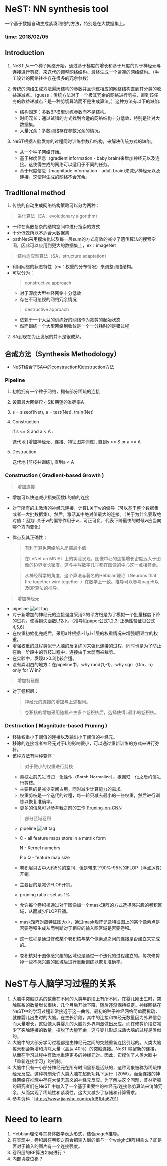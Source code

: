 # NeST: NN synthesis tool
一个基于数据自动生成紧凑网络的方法，特别是在大数据集上。
### time: 2018/02/05

## Introduction
1. NeST 从一个种子网络开始，通过基于梯度的增长和基于尺度的对于神经元与连接进行剪枝，来迭代的调整网络结构。最终生成一个紧凑的网络结构。（手工设计的网络往往存在很多的冗余参数）
2. 传统的网络生成方法遍历结构的参数并且训练相应的网络结构直到其分类的收益递减点。（guess：传统方法对于一个极其冗余的网络进行剪枝，直到该任务的收益递减点？是一种剪切算法而不是生成算法。）这种方法有以下的缺陷:

    * 结构固定：多数BP模型训练参数而不是结构。
    * 时间冗长：通过试错的方式找到合适的网络结构十分低效，特别是针对大数据集。
    * 大量冗余：多数网络存在参数冗余的情况。
3. NeST根据人脑发育的过程同时训练参数和结构，来解决传统方式的缺陷。

    * 从一个种子网络开始。
    * 基于梯度信息（gradient information - baby brain)来增加神经元以及连接。这使得生成的网络可以适用于不同的任务。
    * 基于尺度信息（magnitude information - adult brain)来减少神经元以及连接。这使得生成的网络不会冗余。

## Traditional method
1. 传统的自动生成网络结构策略可以分为两种：
> 进化算法（EA，evolutionary algorithm）
>
* 一种在离散复杂的结构空间中进行搜索的方式
* 十分低效所以不适合大数据集
* pathNet采用模块化以及每一层sum的方式有效的减少了遗传算法的搜索空间，因此可以应用到更大的数据集上，ex：imageNet

> 结构适应型算法（SA，structure adaptation）
>
* 利用网络的状态特性（ex：权重的分布情况）来调整网络结构。
* 可以分为：  
    > constructive approach
    >
    * 对于深度大型神经网络十分低效
    * 存在不可忽视的网络冗余情况
    > destructive approach
    >
    * 依赖于一个大型的训练好的网络作为裁剪的起始状态
    * 然而训练一个大型网络到收敛是一个十分耗时的是错过程
2. SA到现在为止发展的并不是很成熟。

## 合成方法（Synthesis Methodology）
* NeST结合了SA中的construction和destruction方法
### Pipeline
1. 初始拥有一个种子网络，拥有部分稀疏的连接
1. 设置最大网络尺寸S和期望的准确率A
2. s = sizeof(Net), a = test(Net), train(Net)
3. Construction

    if s <= S and a < A :

    迭代地 [增加神经元、连接、特征图并训练], 直到s >= S or a >= A
4. Destruction

    迭代地 [剪枝并训练], 直到a < A

### Construction ( Gradient-based Growth )
> 增加连接
* 增加可以快速减小损失函数L的值的连接
* 对于所有的未激活的神经元连接，计算L关于w的偏导（可以基于整个数据集或者一大批数据集）。然后，激活其中绝对值最大的连接。（关于为什么要取绝对值：因为L关于w的偏导作用于w，可正可负，代表下降最快的时候w应当向哪个方向变化）
* 优点及其正确性：
    > 有利于避免网络陷入局部最小值

    > 在LeNet on MNIST 上的实验发现，图像中心的连接增长密度远大于图像的边界增长密度。这与手写数字几乎都在图像的中心这一点相符合。

    > 从神经科学的角度，这个算法与著名的Hebbian理论（Neurons that ﬁre together wire together ）在数学上一致。推导可以参考page5以及BP算法的推导。

> 增加神经元
* pipeline
    ![alt tag](https://github.com/Wind-Wing/readme_images/blob/master/NeST_Algo2.png)
* 对于新增加的神经元的连接强度采用G的平方根是为了模拟一个批量梯度下降的过程，使得损失函数L较小。（推导见paper公式1,2,3; 正确性验证见公式4,5,6）
* 在权重初始化完成后，采用a并根据l-1与l+1层的权重情况来增强l层建立的权重。
* 增强权重的过程类似于人脑的反复练习来强化连接的过程，同时也是为了防止在后一阶段中的剪枝过程中，连接由于太弱而被裁剪。
* 在实验中，发现a>0.3比较合适。
* 没有弄明白的地方：在pipeline中，why rand{1,-1}，why sgn（Gm，n）only for W in?

> 增加特征图
* 对于卷积层：
    > 神经元的连接的增加与上述相同。
    
    > 卷积核的增加采用随机产生多个卷积核后，选择使得L最小的卷积核。

### Destruction ( Magnitude-based Pruning )
* 移除权重小于阈值的连接以及输出小于阈值的神经元。
* 移除的连接或者神经元对于L的影响很小，可以通过重新训练的方式来进行弥补。
* 该种方法有两种变体：
    > 对于微小的权重进行剪枝
    * 剪枝之前先进行归一化操作（Batch Normalize），根据归一化之后的值进行剪枝。
    * 主要目的是减少空间占用，同时减少计算能力的需求。
    * 权重剪枝是一个迭代的过程，每一轮只减去最小的一些权重，然后进行训练以恢复准确率。
    * 更多的信息可以参考我之前的工作 [Pruning-on-CNN](https://github.com/Wind-Wing/Pruning-on-CNN)
    >
    > 部分区域卷积
    * pipeline ![alt tag](https://github.com/Wind-Wing/readme_images/blob/master/NeST_Algo3.png)
    *   C - all feature maps store in a matrix form
        
        N - Kernel numebrs

        P x Q - feature map size
    * 卷积层只占中大约5%的空间，但是带来了90%-95%的FLOP（浮点运算）开销。
    * 主要目的是减少FLOP开销。
    * pruning ratio r set as 1%
    * 允许每个卷积核通过对于图像加一个mask矩阵的方式选择感兴趣的卷积区域，从而减少FLOP开销。
    * mask矩阵对应特征图大小，通过mask矩阵记录特征图上的某个像素点是否要卷积生成从而判断对于相应的输入图区域是否要卷积。
    * 这一过程是通过修改某个卷积核与某个像素点之间的连接是否建立来完成的。
    * 卷积核对于图像感兴趣的区域也是通过一个迭代的过程建立的。每次修剪掉一些不感兴趣的区域后进行重新训练以恢复准确率。
    

# NeST与人脑学习过程的关系
1. 大脑中突触联系的数量在不同的人类年龄段上有所不同。在婴儿刚出生时，突触联系的数量增长很快，几个月后开始下降，随后逐渐保持稳定。神经网络在NeST中的学习过程非常接近于这一曲线。最初的种子神经网络简单而稀疏，就像婴儿出生时的大脑。在生长阶段，其中的连接和神经元数量因为外界信息而大量增长，这就像人类婴儿的大脑对外界刺激做出反应。而在修剪阶段它减少了突触连接的数量，摆脱了大量冗余，这与婴儿形成成熟大脑的过程是类似的。
2. 大脑中的大部分学习过程都是由神经元之间的突触重新连接引起的。人类大脑每天都会新增和清除大量（高达 40％）的突触连接。NeST 唤醒新的连接，从而在学习过程中有效地重连更多的神经元对。因此，它模仿了人类大脑中「重新连接学习」的机制。
3. 大脑中只有一小部分神经元在所有时间里都是活跃的，这种现象被称为稀疏神经元反应。这种机制允许人类大脑在超低功耗下运行（20W）。而全连接的神经网络在推理中存在大量无意义的神经元反应。为了解决这个问题，普林斯顿的研究者们在NeST 中加入了一个基于重要性的神经元/连接修剪算法来消除冗余，从而实现了稀疏性和紧凑性。这大大减少了存储和计算需求。
4. 参考资料：https://www.jianshu.com/p/fd81bfa6791f



# Need to learn
1. Hebbian理论与其具体数学表达形式，结合page5推导。
2. 在实现中，卷积层在卷积之前会把输入层的值与一个weight矩阵相乘么？即是否对于输入的图片有一个连接强度。
3. 卷积层的BP算法如何进行？
4. 内部协变位移？
